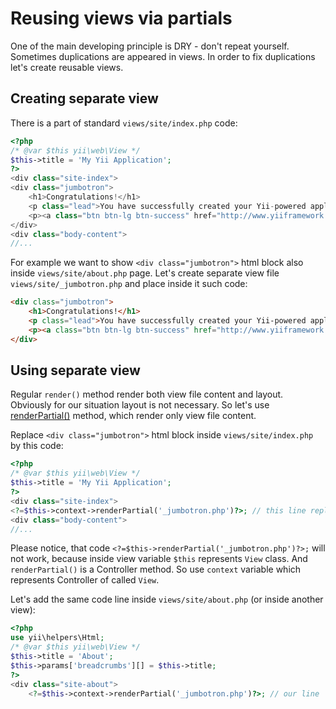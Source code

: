 Reusing views via partials
=================

One of the main developing principle is DRY - don't repeat yourself. Sometimes duplications are appeared in views.
In order to fix duplications let's create reusable views.


Creating separate view
---------

There is a part of standard `views/site/index.php` code:

```php
<?php
/* @var $this yii\web\View */
$this->title = 'My Yii Application';
?>
<div class="site-index">
<div class="jumbotron">
    <h1>Congratulations!</h1>
    <p class="lead">You have successfully created your Yii-powered application.</p>
    <p><a class="btn btn-lg btn-success" href="http://www.yiiframework.com">Get started with Yii</a></p>
</div>
<div class="body-content">
//...
```

For example we want to show `<div class="jumbotron">` html block also inside `views/site/about.php` page.
Let's create separate view file `views/site/_jumbotron.php` and place inside it such code:

```html
<div class="jumbotron">
    <h1>Congratulations!</h1>
    <p class="lead">You have successfully created your Yii-powered application.</p>
    <p><a class="btn btn-lg btn-success" href="http://www.yiiframework.com">Get started with Yii</a></p>
</div>
```

Using separate view
---------
Regular `render()` method render both view file content and layout. Obviously for our situation layout is not
necessary. So let's use [renderPartial()](http://www.yiiframework.com/doc-2.0/yii-base-controller.html#renderPartial%28%29-detail) 
method, which render only view file content. 



Replace `<div class="jumbotron">` html block inside `views/site/index.php` by this code:

```php
<?php
/* @var $this yii\web\View */
$this->title = 'My Yii Application';
?>
<div class="site-index">
<?=$this->context->renderPartial('_jumbotron.php')?>; // this line replaces standard block
<div class="body-content">
//...
```

Please notice, that code `<?=$this->renderPartial('_jumbotron.php')?>;` will not work, because inside view variable `$this`
represents `View` class. And `renderPartial()` is a Controller method. So use `context` variable which represents
Controller of called `View`.


Let's add the same code line inside `views/site/about.php` (or inside another view):

```php
<?php
use yii\helpers\Html;
/* @var $this yii\web\View */
$this->title = 'About';
$this->params['breadcrumbs'][] = $this->title;
?>
<div class="site-about">
    <?=$this->context->renderPartial('_jumbotron.php')?>; // our line
```